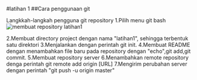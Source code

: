 #latihan 1
##Cara penggunaan git

Langkkah-langkah pengguna git repository
1.Pilih menu git bash
![membuat repository latihan1](https://user-images.githubusercontent.com/45659243/51667254-457edf00-1ff2-11e9-84da-f668e0593ae5.png)

2.Membuat directory project dengan nama "latihan1", sehingga terbentuk satu direktori
3.Menjalankan dengan perintah git init.
4.Membuat README dengan menambahkan file baru pada repository dengan "echo",git add,git commit.
5.Membuat repository server 
6.Menambahkan remote repository denga perintah git remote add origin [URL]
7.Mengirim perubahan server dengan perintah "git push -u origin master"
